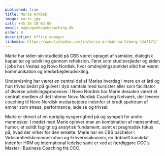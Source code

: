 ```yaml
---
published: true
title: Marie Arnbak
image: marie.jpg
call: +45 26 18 03 00
email: ma@copenhagencoaching.dk
order: 9
description: Office manager
linkedin: https://www.linkedin.com/in/marie-arnbak-hartzberg-44a7171/
---
```


Marie har siden sin studietid på CBS været optaget af samtaler, dialogisk kapacitet og
udvikling gennem refleksion. Først som studievejleder og siden i jobs hos Vestas og Novo
Nordisk, hvor omdrejningspunktet altid har været kommunikation og
medarbejderudvikling. 

Undervisning har været en central del af Maries hverdag i mere en
et årti og hun trives bedst på gulvet i dyb samtale med kursister eller som facilitator af
diverse udviklingsprocesser. I Novo Nordisk har Marie desuden været et centralt medlem
af det interne Novo Nordisk Coaching Netværk, der leverer coaching til Novo Nordisk
medarbejdere indenfor et bredt spektrum af emner som stress, performance, ledelse og
trivsel.

Marie er drevet af en oprigtig nysgerrighed på og sympati for andre mennesker. I mødet
med Marie oplever man en kombination af nænsomhed, humor, et solidt fagligt og
analytisk fundament, samt et pragmatisk fokus på, hvad der virker for den enkelte.
Marie har en CBS bachelor i Virksomhedskommunikation og Erhvervsøkonomi, en dobbelt
kandidat indenfor HRM og international ledelse samt er ved at færdiggøre CCC’s Master i
Business Coaching fra CCC.